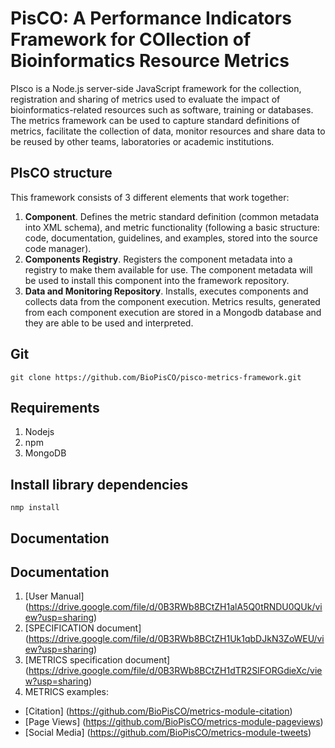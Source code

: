 # PisCO: A Performance Indicators Framework for COllection of Bioinformatics Resource Metrics

PIsco is a Node.js server-side JavaScript framework for the collection, registration and sharing of metrics used to evaluate the impact of bioinformatics-related resources such as software, training or databases. The metrics framework can be used to capture standard definitions of metrics, facilitate the collection of data, monitor resources and share data to be reused by other teams, laboratories or academic institutions.

## PIsCO structure

This framework consists of 3 different elements that work together:

1. **Component**. Defines the metric standard definition (common metadata into  XML schema), and metric functionality (following a basic structure: code, documentation, guidelines, and examples, stored into the source code manager).
2. **Components Registry**. Registers the component metadata into a registry to make them available for use. The component metadata will be used to install this component into the framework repository.
3. **Data and Monitoring Repository**. Installs, executes components and collects data from the component execution.  Metrics results, generated from each component execution are stored in a Mongodb database and they are able to be used and interpreted.

## Git

`git clone https://github.com/BioPisCO/pisco-metrics-framework.git`

## Requirements

1. Nodejs
2. npm
3. MongoDB

## Install library dependencies

`nmp install`

## Documentation

## Documentation

1. [User Manual] (https://drive.google.com/file/d/0B3RWb8BCtZH1alA5Q0tRNDU0QUk/view?usp=sharing)
2. [SPECIFICATION document] (https://drive.google.com/file/d/0B3RWb8BCtZH1Uk1qbDJkN3ZoWEU/view?usp=sharing)
3. [METRICS specification document] (https://drive.google.com/file/d/0B3RWb8BCtZH1dTR2SlFORGdieXc/view?usp=sharing)
4. METRICS examples:
 * [Citation] (https://github.com/BioPisCO/metrics-module-citation) 
 * [Page Views] (https://github.com/BioPisCO/metrics-module-pageviews)
 * [Social Media] (https://github.com/BioPisCO/metrics-module-tweets)


